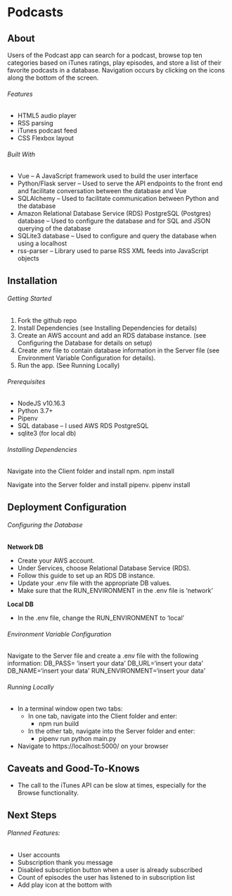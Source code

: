 # Podcasts
## About 
Users of the Podcast app can search for a podcast, browse top ten categories based on iTunes ratings, play episodes, and store a list of their favorite podcasts in a database. Navigation occurs by clicking on the icons along the bottom of the screen.

###### Features 
- HTML5 audio player
- RSS parsing
- iTunes podcast feed
- CSS Flexbox layout

###### Built With
- Vue – A JavaScript framework used to build the user interface
- Python/Flask server – Used to serve the API endpoints to the front end and facilitate conversation between the database and Vue
- SQLAlchemy – Used to facilitate communication between Python and the database
- Amazon Relational Database Service (RDS) PostgreSQL (Postgres) database – Used to configure the database and for SQL and JSON querying of the database
- SQLite3 database – Used to configure and query the database when using a localhost
- rss-parser – Library used to parse RSS XML feeds into JavaScript objects

## Installation
###### Getting Started
1.	Fork the github repo
2.	Install Dependencies (see Installing Dependencies for details)
3.	Create an AWS account and add an RDS database instance. (see Configuring the Database for details on setup)
4.	Create .env file to contain database information in the Server file (see Environment Variable Configuration for details).
5.	Run the app. (See Running Locally)

###### Prerequisites
- NodeJS v10.16.3
- Python 3.7+
- Pipenv
- SQL database – I used AWS RDS PostgreSQL
- sqlite3 (for local db)

###### Installing Dependencies
Navigate into the Client folder and install npm.
npm install

Navigate into the Server folder and install pipenv.
pipenv install


## Deployment Configuration 
###### Configuring the Database 
**Network DB**
- Create your AWS account.
- Under Services, choose Relational Database Service (RDS).
- Follow this guide to set up an RDS DB instance.
- Update your .env file with the appropriate DB values.
- Make sure that the RUN_ENVIRONMENT in the .env file is ‘network’

**Local DB**
- In the .env file, change the RUN_ENVIRONMENT to ‘local’

###### Environment Variable Configuration 
Navigate to the Server file and create a .env file with the following information:
DB_PASS= ‘insert your data'
DB_URL=‘insert your data'
DB_NAME=‘insert your data'
RUN_ENVIRONMENT=‘insert your data'

###### Running Locally 
- In a terminal window open two tabs:
  - In one tab, navigate into the Client folder and enter:
    - npm run build
  - In the other tab, navigate into the Server folder and enter:
    - pipenv run python main.py
 - Navigate to https://localhost:5000/ on your browser

## Caveats and Good-To-Knows 
- The call to the iTunes API can be slow at times, especially for the Browse functionality.

## Next Steps 
###### Planned Features:
- User accounts
- Subscription thank you message
- Disabled subscription button when a user is already subscribed
- Count of episodes the user has listened to in subscription list
- Add play icon at the bottom with 